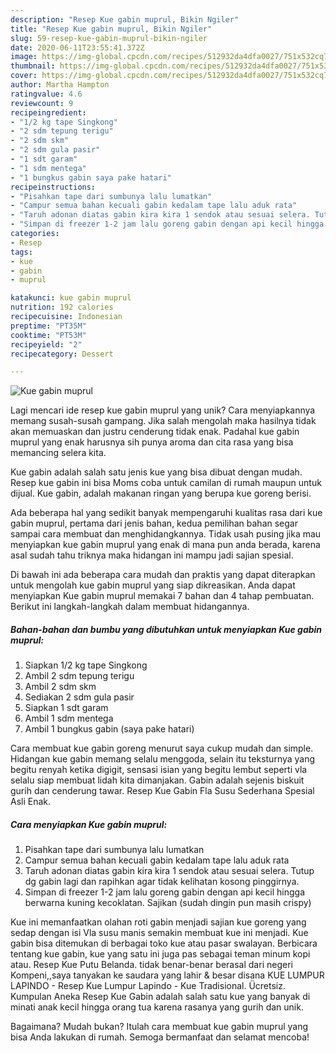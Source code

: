 ```yaml
---
description: "Resep Kue gabin muprul, Bikin Ngiler"
title: "Resep Kue gabin muprul, Bikin Ngiler"
slug: 59-resep-kue-gabin-muprul-bikin-ngiler
date: 2020-06-11T23:55:41.372Z
image: https://img-global.cpcdn.com/recipes/512932da4dfa0027/751x532cq70/kue-gabin-muprul-foto-resep-utama.jpg
thumbnail: https://img-global.cpcdn.com/recipes/512932da4dfa0027/751x532cq70/kue-gabin-muprul-foto-resep-utama.jpg
cover: https://img-global.cpcdn.com/recipes/512932da4dfa0027/751x532cq70/kue-gabin-muprul-foto-resep-utama.jpg
author: Martha Hampton
ratingvalue: 4.6
reviewcount: 9
recipeingredient:
- "1/2 kg tape Singkong"
- "2 sdm tepung terigu"
- "2 sdm skm"
- "2 sdm gula pasir"
- "1 sdt garam"
- "1 sdm mentega"
- "1 bungkus gabin saya pake hatari"
recipeinstructions:
- "Pisahkan tape dari sumbunya lalu lumatkan"
- "Campur semua bahan kecuali gabin kedalam tape lalu aduk rata"
- "Taruh adonan diatas gabin kira kira 1 sendok atau sesuai selera. Tutup dg gabin lagi dan rapihkan agar tidak kelihatan kosong pinggirnya."
- "Simpan di freezer 1-2 jam lalu goreng gabin dengan api kecil hingga berwarna kuning kecoklatan. Sajikan (sudah dingin pun masih crispy)"
categories:
- Resep
tags:
- kue
- gabin
- muprul

katakunci: kue gabin muprul 
nutrition: 192 calories
recipecuisine: Indonesian
preptime: "PT35M"
cooktime: "PT53M"
recipeyield: "2"
recipecategory: Dessert

---
```



![Kue gabin muprul](https://img-global.cpcdn.com/recipes/512932da4dfa0027/751x532cq70/kue-gabin-muprul-foto-resep-utama.jpg)

Lagi mencari ide resep kue gabin muprul yang unik? Cara menyiapkannya memang susah-susah gampang. Jika salah mengolah maka hasilnya tidak akan memuaskan dan justru cenderung tidak enak. Padahal kue gabin muprul yang enak harusnya sih punya aroma dan cita rasa yang bisa memancing selera kita.

Kue gabin adalah salah satu jenis kue yang bisa dibuat dengan mudah. Resep kue gabin ini bisa Moms coba untuk camilan di rumah maupun untuk dijual. Kue gabin, adalah makanan ringan yang berupa kue goreng berisi.

Ada beberapa hal yang sedikit banyak mempengaruhi kualitas rasa dari kue gabin muprul, pertama dari jenis bahan, kedua pemilihan bahan segar sampai cara membuat dan menghidangkannya. Tidak usah pusing jika mau menyiapkan kue gabin muprul yang enak di mana pun anda berada, karena asal sudah tahu triknya maka hidangan ini mampu jadi sajian spesial.


Di bawah ini ada beberapa cara mudah dan praktis yang dapat diterapkan untuk mengolah kue gabin muprul yang siap dikreasikan. Anda dapat menyiapkan Kue gabin muprul memakai 7 bahan dan 4 tahap pembuatan. Berikut ini langkah-langkah dalam membuat hidangannya.

<!--inarticleads1-->

##### Bahan-bahan dan bumbu yang dibutuhkan untuk menyiapkan Kue gabin muprul:

1. Siapkan 1/2 kg tape Singkong
1. Ambil 2 sdm tepung terigu
1. Ambil 2 sdm skm
1. Sediakan 2 sdm gula pasir
1. Siapkan 1 sdt garam
1. Ambil 1 sdm mentega
1. Ambil 1 bungkus gabin (saya pake hatari)


Cara membuat kue gabin goreng menurut saya cukup mudah dan simple. Hidangan kue gabin memang selalu menggoda, selain itu teksturnya yang begitu renyah ketika digigit, sensasi isian yang begitu lembut seperti vla selalu siap membuat lidah kita dimanjakan. Gabin adalah sejenis biskuit gurih dan cenderung tawar. Resep Kue Gabin Fla Susu Sederhana Spesial Asli Enak. 

<!--inarticleads2-->

##### Cara menyiapkan Kue gabin muprul:

1. Pisahkan tape dari sumbunya lalu lumatkan
1. Campur semua bahan kecuali gabin kedalam tape lalu aduk rata
1. Taruh adonan diatas gabin kira kira 1 sendok atau sesuai selera. Tutup dg gabin lagi dan rapihkan agar tidak kelihatan kosong pinggirnya.
1. Simpan di freezer 1-2 jam lalu goreng gabin dengan api kecil hingga berwarna kuning kecoklatan. Sajikan (sudah dingin pun masih crispy)


Kue ini memanfaatkan olahan roti gabin menjadi sajian kue goreng yang sedap dengan isi Vla susu manis semakin membuat kue ini menjadi. Kue gabin bisa ditemukan di berbagai toko kue atau pasar swalayan. Berbicara tentang kue gabin, kue yang satu ini juga pas sebagai teman minum kopi atau. Resep Kue Putu Belanda. tidak benar-benar berasal dari negeri Kompeni,,saya tanyakan ke saudara yang lahir &amp; besar disana KUE LUMPUR LAPINDO - Resep Kue Lumpur Lapindo - Kue Tradisional. Ücretsiz. Kumpulan Aneka Resep Kue Gabin adalah salah satu kue yang banyak di minati anak kecil hingga orang tua karena rasanya yang gurih dan unik. 

Bagaimana? Mudah bukan? Itulah cara membuat kue gabin muprul yang bisa Anda lakukan di rumah. Semoga bermanfaat dan selamat mencoba!
